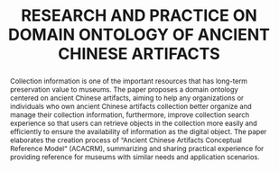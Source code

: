 ---
abstract: 'Collection information is one of the important resources that has long-term
  preservation value to museums. The paper proposes a domain ontology centered on
  ancient Chinese artifacts, aiming to help any organizations or individuals who own
  ancient Chinese artifacts collection better organize and manage their collection
  information, furthermore, improve collection search experience so that users can
  retrieve objects in the collection more easily and efficiently to ensure the availability
  of information as the digital object. The paper elaborates the creation process
  of “Ancient Chinese Artifacts Conceptual Reference Model” (ACACRM), summarizing
  and sharing practical experience for providing reference for museums with similar
  needs and application scenarios.

  '
creators:
- Ye, Yipei
date: null
document_url: https://services.phaidra.univie.ac.at/api/object/o:1424913/download
grand_parent: iPRES
institutions:
- The Palace Museum
keywords:
- museum
- collection searching
- ontology
- knowledge graph
- the palace museum
landing_page_url: https://phaidra.univie.ac.at/o:1424913
language: eng
layout: publication
license: CC BY 4.0 International
notes_url: null
parent: iPRES 2021
publication_type: paper
size: 972742
slides_url: null
source_name: iPRES
title: RESEARCH AND PRACTICE ON DOMAIN ONTOLOGY OF ANCIENT CHINESE ARTIFACTS
year: 2021
---